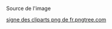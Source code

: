 Source de l'image

<a href='https://fr.pngtree.com/so/signe-des-cliparts'>signe des cliparts png de fr.pngtree.com</a>
